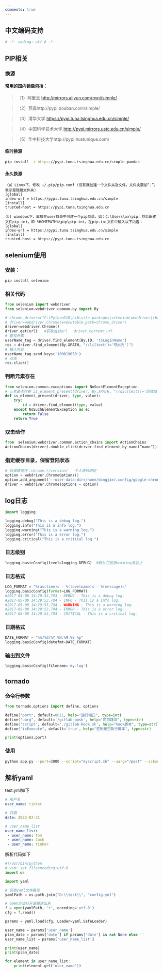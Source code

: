 ```yaml
---
comments: true
---
```


## 中文编码支持

```bash
# -*- coding: utf-8 -*-  
```
## PIP相关
### 换源
#### 常用的国内镜像包括：
>（1）阿里云 http://mirrors.aliyun.com/pypi/simple/

>（2）豆瓣http://pypi.douban.com/simple/ 

>（3）清华大学 https://pypi.tuna.tsinghua.edu.cn/simple/

>（4）中国科学技术大学 http://pypi.mirrors.ustc.edu.cn/simple/

>（5）华中科技大学http://pypi.hustunique.com/

#### 临时换源
```bash
pip install -i https://pypi.tuna.tsinghua.edu.cn/simple pandas
```
#### 永久换源
```
（a）Linux下，修改 ~/.pip/pip.conf (没有就创建一个文件夹及文件。文件夹要加“.”，表示是隐藏文件夹)
[global]
index-url = https://pypi.tuna.tsinghua.edu.cn/simple
[install]
trusted-host = https://pypi.tuna.tsinghua.edu.cn

(b) windows下，直接在user目录中创建一个pip目录，如：C:\Users\xx\pip，然后新建文件pip.ini，即 %HOMEPATH%\pip\pip.ini，在pip.ini文件中输入以下内容：
[global]
index-url = https://pypi.tuna.tsinghua.edu.cn/simple
[install]
trusted-host = https://pypi.tuna.tsinghua.edu.cn
```
## selenium使用
### 安装：
```bash
pip install selenium
```
### 相关代码
```python
from selenium import webdriver
from selenium.webdriver.common.by import By

# chrome_driver=r"C:\Python310\Lib\site-packages\selenium\webdriver\chrome\chromedriver.exe"
# driver=webdriver.Chrome(executable_path=chrome_driver)
driver=webdriver.Chrome()
driver.get(url)   #获取当前url   driver.current_url
# 查找元素
userName_tag = driver.find_element(By.ID, 'tbLoginName')
res = driver.find_element(By.XPATH, "//li[text()='导出为']")
# 输入内容
userName_tag.send_keys('100019050')
# 点击
res.click()
```
### 判断元素存在
```python
from selenium.common.exceptions import NoSuchElementException
# 元素是否存在 is_element_present(driver, By.XPATH, "//div[text()='回收站']")
def is_element_present(driver, type, value):
    try:
        id = driver.find_element(type, value)
    except NoSuchElementException as e:
        return False
    return True
```
### 双击动作
```python
from  selenium.webdriver.common.action_chains import ActionChains
ActionChains(driver).double_click(driver.find_element_by_name(“name”)).perform()
```
### 指定缓存目录，保留登陆状态
```python
# 目录路径在：chrome://version/   个人资料路径
option = webdriver.ChromeOptions()
option.add_argument('--user-data-dir=/home/dongjie/.config/google-chrome')
driver = webdriver.Chrome(options = option)
```
## log日志
```python
import logging

logging.debug("This is a debug log.")
logging.info("This is a info log.")
logging.warning("This is a warning log.")
logging.error("This is a error log.")
logging.critical("This is a critical log.")
```
### 日志级别
```python
logging.basicConfig(level=logging.DEBUG)  #默认只显示warning及以上
```
### 日志格式
```python
LOG_FORMAT = "%(asctime)s - %(levelname)s - %(message)s"
logging.basicConfig(format=LOG_FORMAT)
#2017-05-08 14:29:53,783 - DEBUG - This is a debug log.
#2017-05-08 14:29:53,784 - INFO - This is a info log.
#2017-05-08 14:29:53,784 - WARNING - This is a warning log.
#2017-05-08 14:29:53,784 - ERROR - This is a error log.
#2017-05-08 14:29:53,784 - CRITICAL - This is a critical log.
```
### 日期格式
```python
DATE_FORMAT = "%m/%d/%Y %H:%M:%S %p"
logging.basicConfig(datefmt=DATE_FORMAT)
```
### 输出到文件
```python
logging.basicConfig(filename='my.log')
```
## tornado
### 命令行参数
```python
from tornado.options import define, options

define("port", default=8011, help="运行端口", type=int)
define("uarg", default='/gitlab-push', help="网页路由", type=str)
define("script", default='./gitlab-hook.sh', help="hook脚本", type=str)
define("isExecute", default='true', help="控制是否执行脚本", type=str)

print(options.port)
```
### 使用
```bash
python app.py --port=3000 --script="myscript.sh" --uarg="/post" --isExecute="false"
```

## 解析yaml
test.yml如下
```yaml
# 用户名
user_name: tinker

# 日期
date: 2022-02-21

# user_name_list
user_name_list:
 - user_name: Tom
 - user_name: Jack
 - user_name: tinker
```
解析代码如下
```python
#!/usr/bin/python
# vim: set fileencoding:utf-8
import os

import yaml

# 获取yaml文件路径
yamlPath = os.path.join("D:\\test\\", "config.yml")

# open方法打开直接读出来
f = open(yamlPath, 'r', encoding='utf-8')
cfg = f.read()

params = yaml.load(cfg, Loader=yaml.SafeLoader)

user_name = params['user_name']
plan_date = params['date'] if params['date'] is not None else ''
user_name_list = params['user_name_list']

print(user_name)
print(plan_date)

for element in user_name_list:
    print(element.get('user_name'))
```
